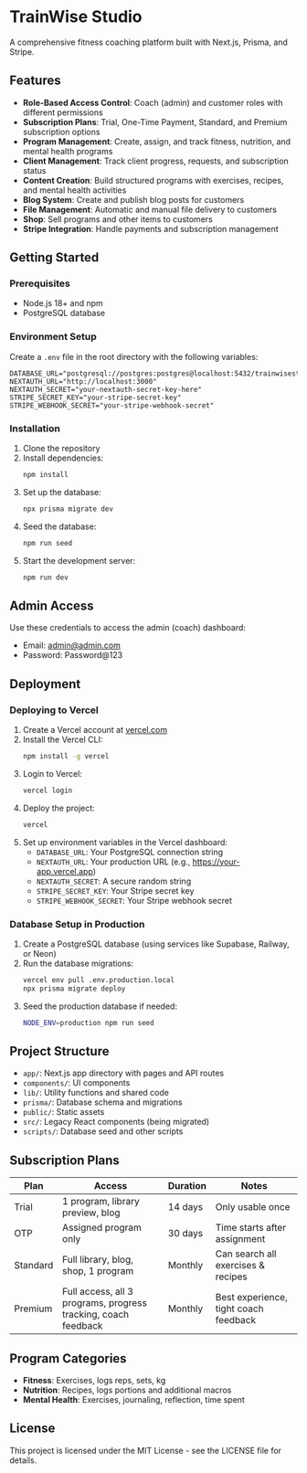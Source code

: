 # TrainWise Studio

A comprehensive fitness coaching platform built with Next.js, Prisma, and Stripe.

## Features

- **Role-Based Access Control**: Coach (admin) and customer roles with different permissions
- **Subscription Plans**: Trial, One-Time Payment, Standard, and Premium subscription options
- **Program Management**: Create, assign, and track fitness, nutrition, and mental health programs
- **Client Management**: Track client progress, requests, and subscription status
- **Content Creation**: Build structured programs with exercises, recipes, and mental health activities
- **Blog System**: Create and publish blog posts for customers
- **File Management**: Automatic and manual file delivery to customers
- **Shop**: Sell programs and other items to customers
- **Stripe Integration**: Handle payments and subscription management

## Getting Started

### Prerequisites

- Node.js 18+ and npm
- PostgreSQL database

### Environment Setup

Create a `.env` file in the root directory with the following variables:

```
DATABASE_URL="postgresql://postgres:postgres@localhost:5432/trainwisestudio"
NEXTAUTH_URL="http://localhost:3000"
NEXTAUTH_SECRET="your-nextauth-secret-key-here"
STRIPE_SECRET_KEY="your-stripe-secret-key"
STRIPE_WEBHOOK_SECRET="your-stripe-webhook-secret"
```

### Installation

1. Clone the repository
2. Install dependencies:
   ```bash
   npm install
   ```
3. Set up the database:
   ```bash
   npx prisma migrate dev
   ```
4. Seed the database:
   ```bash
   npm run seed
   ```
5. Start the development server:
   ```bash
   npm run dev
   ```

## Admin Access

Use these credentials to access the admin (coach) dashboard:
- Email: admin@admin.com
- Password: Password@123

## Deployment

### Deploying to Vercel

1. Create a Vercel account at [vercel.com](https://vercel.com)
2. Install the Vercel CLI:
   ```bash
   npm install -g vercel
   ```
3. Login to Vercel:
   ```bash
   vercel login
   ```
4. Deploy the project:
   ```bash
   vercel
   ```
5. Set up environment variables in the Vercel dashboard:
   - `DATABASE_URL`: Your PostgreSQL connection string
   - `NEXTAUTH_URL`: Your production URL (e.g., https://your-app.vercel.app)
   - `NEXTAUTH_SECRET`: A secure random string
   - `STRIPE_SECRET_KEY`: Your Stripe secret key
   - `STRIPE_WEBHOOK_SECRET`: Your Stripe webhook secret

### Database Setup in Production

1. Create a PostgreSQL database (using services like Supabase, Railway, or Neon)
2. Run the database migrations:
   ```bash
   vercel env pull .env.production.local
   npx prisma migrate deploy
   ```
3. Seed the production database if needed:
   ```bash
   NODE_ENV=production npm run seed
   ```

## Project Structure

- `app/`: Next.js app directory with pages and API routes
- `components/`: UI components
- `lib/`: Utility functions and shared code
- `prisma/`: Database schema and migrations
- `public/`: Static assets
- `src/`: Legacy React components (being migrated)
- `scripts/`: Database seed and other scripts

## Subscription Plans

| Plan     | Access                                                      | Duration     | Notes                                  |
|----------|-------------------------------------------------------------|--------------|----------------------------------------|
| Trial    | 1 program, library preview, blog                            | 14 days      | Only usable once                       |
| OTP      | Assigned program only                                       | 30 days      | Time starts after assignment           |
| Standard | Full library, blog, shop, 1 program                         | Monthly      | Can search all exercises & recipes     |
| Premium  | Full access, all 3 programs, progress tracking, coach feedback | Monthly   | Best experience, tight coach feedback  |

## Program Categories

- **Fitness**: Exercises, logs reps, sets, kg
- **Nutrition**: Recipes, logs portions and additional macros
- **Mental Health**: Exercises, journaling, reflection, time spent

## License

This project is licensed under the MIT License - see the LICENSE file for details.
